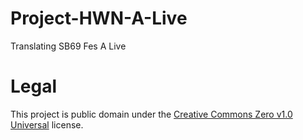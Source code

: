 # Project-HWN-A-Live
Translating SB69 Fes A Live

# Legal

This project is public domain under the [Creative Commons Zero v1.0 Universal](LICENSE) license.
